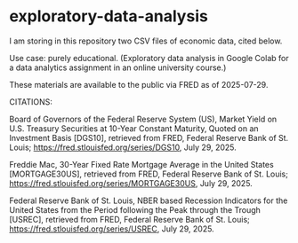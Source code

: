 # exploratory-data-analysis

I am storing in this repository two CSV files of economic data, cited below.

Use case: purely educational. (Exploratory data analysis in Google Colab for a data analytics assignment in an online university course.)

These materials are available to the public via FRED as of 2025-07-29.

CITATIONS:

Board of Governors of the Federal Reserve System (US), Market Yield on U.S. Treasury Securities at 10-Year Constant Maturity, Quoted on an Investment Basis [DGS10], retrieved from FRED, Federal Reserve Bank of St. Louis; https://fred.stlouisfed.org/series/DGS10, July 29, 2025.

Freddie Mac, 30-Year Fixed Rate Mortgage Average in the United States [MORTGAGE30US], retrieved from FRED, Federal Reserve Bank of St. Louis; https://fred.stlouisfed.org/series/MORTGAGE30US, July 29, 2025.

Federal Reserve Bank of St. Louis, NBER based Recession Indicators for the United States from the Period following the Peak through the Trough [USREC], retrieved from FRED, Federal Reserve Bank of St. Louis; https://fred.stlouisfed.org/series/USREC, July 29, 2025.



